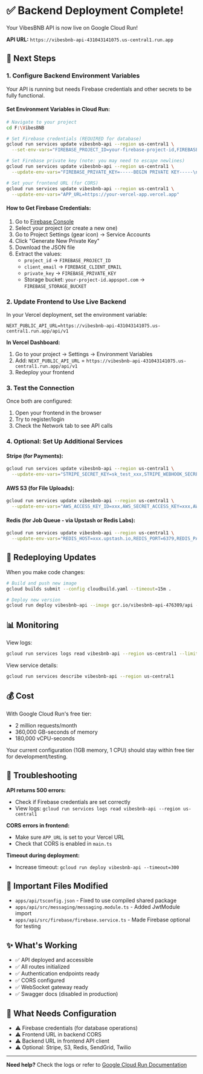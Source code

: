 # ✅ Backend Deployment Complete!

Your VibesBNB API is now live on Google Cloud Run!

**API URL:** `https://vibesbnb-api-431043141075.us-central1.run.app`

## 🎯 Next Steps

### 1. Configure Backend Environment Variables

Your API is running but needs Firebase credentials and other secrets to be fully functional.

#### Set Environment Variables in Cloud Run:

```bash
# Navigate to your project
cd F:\VibesBNB

# Set Firebase credentials (REQUIRED for database)
gcloud run services update vibesbnb-api --region us-central1 \
  --set-env-vars="FIREBASE_PROJECT_ID=your-firebase-project-id,FIREBASE_CLIENT_EMAIL=your-service-account@project.iam.gserviceaccount.com,FIREBASE_STORAGE_BUCKET=your-project.appspot.com"

# Set Firebase private key (note: you may need to escape newlines)
gcloud run services update vibesbnb-api --region us-central1 \
  --update-env-vars="FIREBASE_PRIVATE_KEY=-----BEGIN PRIVATE KEY-----\nYOUR_KEY_HERE\n-----END PRIVATE KEY-----\n"

# Set your frontend URL (for CORS)
gcloud run services update vibesbnb-api --region us-central1 \
  --update-env-vars="APP_URL=https://your-vercel-app.vercel.app"
```

#### How to Get Firebase Credentials:

1. Go to [Firebase Console](https://console.firebase.google.com/)
2. Select your project (or create a new one)
3. Go to Project Settings (gear icon) → Service Accounts
4. Click "Generate New Private Key"
5. Download the JSON file
6. Extract the values:
   - `project_id` → `FIREBASE_PROJECT_ID`
   - `client_email` → `FIREBASE_CLIENT_EMAIL`
   - `private_key` → `FIREBASE_PRIVATE_KEY`
   - Storage bucket: `your-project-id.appspot.com` → `FIREBASE_STORAGE_BUCKET`

### 2. Update Frontend to Use Live Backend

In your Vercel deployment, set the environment variable:

```
NEXT_PUBLIC_API_URL=https://vibesbnb-api-431043141075.us-central1.run.app/api/v1
```

**In Vercel Dashboard:**
1. Go to your project → Settings → Environment Variables
2. Add: `NEXT_PUBLIC_API_URL` = `https://vibesbnb-api-431043141075.us-central1.run.app/api/v1`
3. Redeploy your frontend

### 3. Test the Connection

Once both are configured:

1. Open your frontend in the browser
2. Try to register/login
3. Check the Network tab to see API calls

### 4. Optional: Set Up Additional Services

#### Stripe (for Payments):
```bash
gcloud run services update vibesbnb-api --region us-central1 \
  --update-env-vars="STRIPE_SECRET_KEY=sk_test_xxx,STRIPE_WEBHOOK_SECRET=whsec_xxx"
```

#### AWS S3 (for File Uploads):
```bash
gcloud run services update vibesbnb-api --region us-central1 \
  --update-env-vars="AWS_ACCESS_KEY_ID=xxx,AWS_SECRET_ACCESS_KEY=xxx,AWS_S3_BUCKET=vibesbnb-media,AWS_REGION=us-east-1"
```

#### Redis (for Job Queue - via Upstash or Redis Labs):
```bash
gcloud run services update vibesbnb-api --region us-central1 \
  --update-env-vars="REDIS_HOST=xxx.upstash.io,REDIS_PORT=6379,REDIS_PASSWORD=xxx"
```

## 🔄 Redeploying Updates

When you make code changes:

```bash
# Build and push new image
gcloud builds submit --config cloudbuild.yaml --timeout=15m .

# Deploy new version
gcloud run deploy vibesbnb-api --image gcr.io/vibesbnb-api-476309/api --platform managed --region us-central1
```

## 📊 Monitoring

View logs:
```bash
gcloud run services logs read vibesbnb-api --region us-central1 --limit 100
```

View service details:
```bash
gcloud run services describe vibesbnb-api --region us-central1
```

## 💰 Cost

With Google Cloud Run's free tier:
- 2 million requests/month
- 360,000 GB-seconds of memory
- 180,000 vCPU-seconds

Your current configuration (1GB memory, 1 CPU) should stay within free tier for development/testing.

## 🐛 Troubleshooting

**API returns 500 errors:**
- Check if Firebase credentials are set correctly
- View logs: `gcloud run services logs read vibesbnb-api --region us-central1`

**CORS errors in frontend:**
- Make sure `APP_URL` is set to your Vercel URL
- Check that CORS is enabled in `main.ts`

**Timeout during deployment:**
- Increase timeout: `gcloud run deploy vibesbnb-api --timeout=300`

## 📝 Important Files Modified

- `apps/api/tsconfig.json` - Fixed to use compiled shared package
- `apps/api/src/messaging/messaging.module.ts` - Added JwtModule import
- `apps/api/src/firebase/firebase.service.ts` - Made Firebase optional for testing

## ✨ What's Working

- ✅ API deployed and accessible
- ✅ All routes initialized
- ✅ Authentication endpoints ready
- ✅ CORS configured
- ✅ WebSocket gateway ready
- ✅ Swagger docs (disabled in production)

## 🚀 What Needs Configuration

- ⚠️ Firebase credentials (for database operations)
- ⚠️ Frontend URL in backend CORS
- ⚠️ Backend URL in frontend API client
- ⚠️ Optional: Stripe, S3, Redis, SendGrid, Twilio

---

**Need help?** Check the logs or refer to [Google Cloud Run Documentation](https://cloud.google.com/run/docs)


